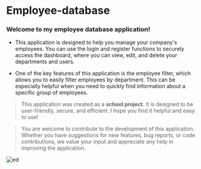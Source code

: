 # Employee-database
### Welcome to my employee database application!

* This application is designed to help you manage your company's employees. You can use the login and register functions to securely access the dashboard, where you can view, edit, and delete your departments and users.

* One of the key features of this application is the employee filter, which allows you to easily filter employees by department. This can be especially helpful when you need to quickly find information about a specific group of employees.

> This application was created as a **school project**. It is designed to be user-friendly, secure, and efficient. I hope you find it helpful and easy to use!

> You are welcome to contribute to the development of this application. Whether you have suggestions for new features, bug reports, or code contributions, we value your input and appreciate any help in improving the application.

![ed](https://user-images.githubusercontent.com/42560781/235255739-90d4e612-5e4d-45f3-af19-9247986a6ab6.png)
